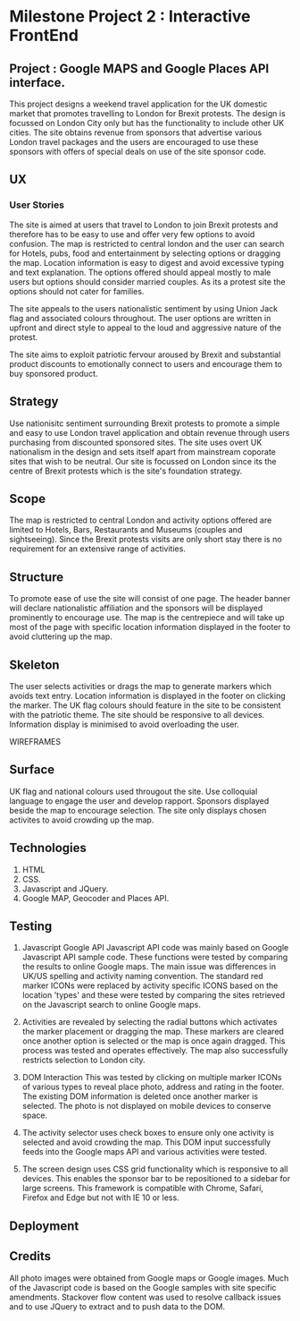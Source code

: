 # Milestone Project 2 : Interactive FrontEnd

## Project : Google MAPS and Google Places API interface.
This project designs a weekend travel application for the UK domestic market that promotes travelling to London for Brexit protests.
The design is focussed on London City only but has the functionality to include other UK cities. The site obtains revenue from sponsors that
advertise various London travel packages and the users are encouraged to use these sponsors with offers of special deals on use of the site sponsor code.

## UX

### User Stories
The site is aimed at users that travel to London to join Brexit protests and therefore has to be easy to use and offer very few options to 
avoid confusion. The map is restricted to central london and the user can search for Hotels, pubs, food and entertainment by selecting options 
or dragging the map. Location information is easy to digest and avoid excessive typing and text explanation. The options offered should appeal mostly to
male users but options should consider married couples. As its a protest site the options should not cater for families.  

The site appeals to the users nationalistic sentiment by using Union Jack flag and associated colours throughout. The user options are written in 
upfront and direct style to appeal to the loud and aggressive nature of the protest.

The site aims to exploit patriotic fervour aroused by Brexit and substantial product discounts to emotionally connect to users and encourage them to buy
sponsored product.


## Strategy
Use nationisitc sentiment surrounding Brexit protests to promote a simple and easy to use London travel application and obtain revenue through 
users purchasing from discounted sponsored sites. The site uses overt UK nationalism in the design and sets itself apart from mainstream coporate
sites that wish to be neutral. Our site is focussed on London since its the centre of Brexit protests which is the site's foundation strategy.

## Scope
The map is restricted to central London and activity options offered are limited to Hotels, Bars, Restaurants and Museums (couples and sightseeing). 
Since the Brexit protests visits are only short stay there is no requirement for an extensive range of activities.

## Structure
To promote ease of use the site will consist of one page. The header banner will declare nationalistic affiliation and the sponsors will be displayed 
prominently to encourage use. The map is the centrepiece and will take up most of the page with specific location information displayed in the 
footer to avoid cluttering up the map.

## Skeleton
The user selects activities or drags the map to generate markers which avoids text entry. Location information is displayed in the footer on clicking 
the marker. The UK flag colours should feature in the site to be consistent with the patriotic theme. The site should be responsive to all devices.
Information display is minimised to avoid overloading the user.

WIREFRAMES

## Surface
UK flag and national colours used througout the site. Use colloquial language to engage the user and develop rapport. Sponsors displayed beside
the map to encourage selection. The site only displays chosen activites to avoid crowding up the map.


## Technologies
1. HTML
2. CSS.
3. Javascript and JQuery.
4. Google MAP, Geocoder and Places API.


## Testing

1. Javascript Google API
Javascript API code was mainly based on Google Javascript API sample code. These functions were tested by comparing the results to online Google maps. 
The main issue was differences in UK/US spelling and activity naming convention. The standard red marker ICONs were replaced by activity specific 
ICONS based on the location 'types' and these were tested by comparing the sites retrieved on the Javascript search to online Google maps.

1. Activities are revealed by selecting the radial buttons which activates the marker placement or dragging the map. These markers are cleared once 
another option is selected or the map is once again dragged. This process was tested and operates effectively. The map also successfully restricts 
selection to London city.

2. DOM Interaction
This was tested by clicking on multiple marker ICONs of various types to reveal place photo, address and rating in the footer. The existing DOM information
is deleted once another marker is selected. The photo is not displayed on mobile devices to conserve space.

3. The activity selector uses check boxes to ensure only one activity is selected and avoid crowding the map. This DOM input successfully feeds into 
the Google maps API and various activities were tested.

4. The screen design uses CSS grid functionality which is responsive to all devices. This enables the sponsor bar to be repositioned to a sidebar 
for large screens. This framework is compatible with Chrome, Safari, Firefox and Edge but not with IE 10 or less.


## Deployment


## Credits
All photo images were obtained from Google maps or Google images. Much of the Javascript code is based on the Google samples with site specific
amendments. Stackover flow content was used to resolve callback issues and to use JQuery to extract and to push data to the DOM.

























